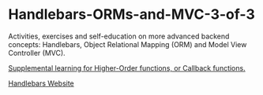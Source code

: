 # Handlebars-ORMs-and-MVC-3-of-3
Activities, exercises and self-education on more advanced backend concepts: Handlebars, Object Relational Mapping (ORM) and Model View Controller (MVC).


[Supplemental learning for Higher-Order functions, or Callback functions.](http://javascriptissexy.com/understand-javascript-callback-functions-and-use-them/)

[Handlebars Website](http://handlebarsjs.com/)
